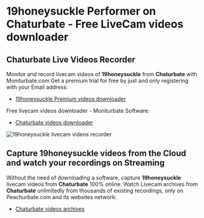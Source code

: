 # 19honeysuckle Performer on Chaturbate - Free LiveCam videos downloader

## Chaturbate Live Videos Recorder

Monitor and record livecam videos of **19honeysuckle** from **Chaturbate** with Moniturbate.com
Get a premium trial for free by just and only registering with your Email address:
* [19honeysuckle Premium videos downloader](https://moniturbate.com/request-demo-licence-key.html)

Free livecam videos downloader - Moniturbate Software:
* [Chaturbate videos downloader](https://moniturbate.com/moniturbate-download-software.html)

![19honeysuckle livecam videos recorder](https://peachurnet.com/templates/moniturbate-software.png)


## Capture 19honeysuckle videos from the Cloud and watch your recordings on Streaming

Without the need of downloading a software, capture **19honeysuckle** livecam videos from **Chaturbate** 100% online.
Watch Livecam archives from **Chaturbate** unlimitedly from thousands of existing recordings, only on Peachurbate.com and its websites network:
* [Chaturbate videos archives](https://peachurnet.com/)
